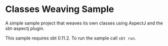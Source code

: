 Classes Weaving Sample
======================

A simple sample project that weaves its own classes using AspectJ and the sbt-aspectj plugin.

This sample requires sbt 0.11.2. To run the sample call `sbt run`.
